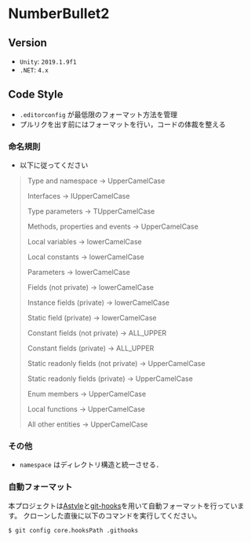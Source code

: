 # NumberBullet2

## Version
- `Unity`: `2019.1.9f1`  
- `.NET`: `4.x`

## Code Style
- `.editorconfig` が最低限のフォーマット方法を管理
- プルリクを出す前にはフォーマットを行い，コードの体裁を整える

### 命名規則
- 以下に従ってください

> Type and namespace -> UpperCamelCase
>
> Interfaces -> IUpperCamelCase
>
> Type parameters -> TUpperCamelCase
>
> Methods, properties and events -> UpperCamelCase
>
> Local variables -> lowerCamelCase
>
> Local constants -> lowerCamelCase
>
> Parameters -> lowerCamelCase
>
> Fields (not private) -> lowerCamelCase
>
> Instance fields (private) -> lowerCamelCase
>
> Static field (private) -> lowerCamelCase
>
> Constant fields (not private) -> ALL_UPPER
>
> Constant fields (private) -> ALL_UPPER
>
> Static readonly fields (not private) -> UpperCamelCase
>
> Static readonly fields (private) -> UpperCamelCase
>
> Enum members -> UpperCamelCase
>
> Local functions -> UpperCamelCase
>
> All other entities -> UpperCamelCase

### その他
- `namespace` はディレクトリ構造と統一させる．

### 自動フォーマット
本プロジェクトは[Astyle](http://astyle.sourceforge.net)と[git-hooks](https://git-scm.com/docs/githooks)を用いて自動フォーマットを行っています。
クローンした直後に以下のコマンドを実行してください。
```
$ git config core.hooksPath .githooks
```
